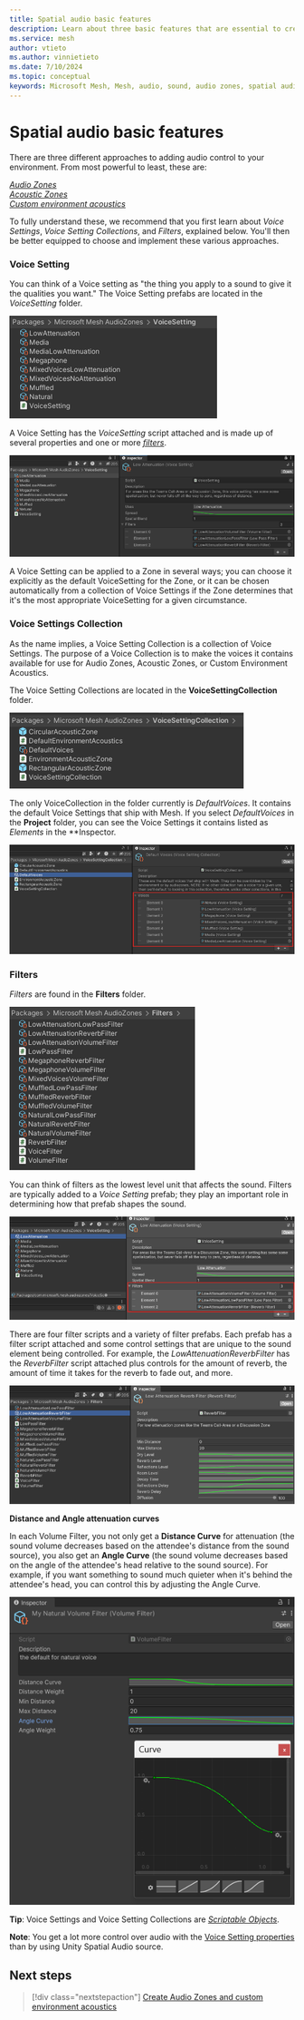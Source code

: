 ```yaml
---
title: Spatial audio basic features
description: Learn about three basic features that are essential to creating spatial audio zones in Mesh. 
ms.service: mesh
author: vtieto
ms.author: vinnietieto
ms.date: 7/10/2024
ms.topic: conceptual
keywords: Microsoft Mesh, Mesh, audio, sound, audio zones, spatial audio, spatialization, voices, 3D audio, surround sound
---
```


# Spatial audio basic features

There are three different approaches to adding audio control to your environment. From most powerful to least, these are:

[*Audio Zones*](./create-zones-and-environment-audio.md#create-an-audio-zone)  
[*Acoustic Zones*](./create-zones-and-environment-audio.md#create-an-acoustic-zone)  
[*Custom environment acoustics*](./create-zones-and-environment-audio.md#choose-custom-environment-acoustics)

To fully understand these, we recommend that you first learn about *Voice Settings*, *Voice Setting Collections*,  and *Filters*, explained below. You'll then be better equipped to choose and implement these various approaches.

### Voice Setting

You can think of a Voice setting as "the thing you apply to a sound to give it the qualities you want." The Voice Setting prefabs are located in the *VoiceSetting* folder.

![______](../../../media/enhance-your-environment/audio-zones/036-voices.png)

A Voice Setting has the *VoiceSetting* script attached and is made up of several properties and one or more [*filters*](#filters).

![______](../../../media/enhance-your-environment/audio-zones/078-voice-setting.png)

A Voice Setting can be applied to a Zone in several ways; you can choose it explicitly as the default VoiceSetting for the Zone, or it can be chosen automatically from a collection of Voice Settings if the Zone determines that it's the most appropriate VoiceSetting for a given circumstance.

### Voice Settings Collection

As the name implies, a Voice Setting Collection is a collection of Voice Settings. The purpose of a Voice Collection is to make the voices it contains available for use for Audio Zones, Acoustic Zones, or Custom Environment Acoustics.

The Voice Setting Collections are located in the **VoiceSettingCollection** folder.

![______](../../../media/enhance-your-environment/audio-zones/079-voice-setting-collection.png)

The only VoiceCollection in the folder currently is *DefaultVoices*. It contains the default Voice Settings that ship with Mesh. If you select *DefaultVoices* in the **Project** folder, you can see the Voice Settings it contains listed as *Elements* in the **Inspector.

![______](../../../media/enhance-your-environment/audio-zones/080-voices.png)

### Filters

*Filters* are found in the **Filters** folder.

![______](../../../media/enhance-your-environment/audio-zones/081-filters.png)

You can think of filters as the lowest level unit that affects the sound. Filters are typically added to a *Voice Setting* prefab; they play an important role in determining how that prefab shapes the sound. 

![______](../../../media/enhance-your-environment/audio-zones/082-filters.png)

There are four filter scripts and a variety of filter prefabs. Each prefab has a filter script attached and some control settings that are unique to the sound element being controlled. For example, the *LowAttenuationReverbFilter* has the *ReverbFilter* script attached plus controls for the amount of reverb, the amount of time it takes for the reverb to fade out, and more.

![______](../../../media/enhance-your-environment/audio-zones/044-low-atten-reverb-filter.png)

**Distance and Angle attenuation curves**

In each Volume Filter, you not only get a **Distance Curve** for attenuation (the sound volume decreases based on the attendee's distance from the sound source), you also get an **Angle  Curve** (the sound volume decreases based on the angle of the attendee's head relative to the sound source). For example, if you want something to sound much quieter when it's behind the attendee's head, you can control this by adjusting the Angle Curve.

![______](../../../media/enhance-your-environment/audio-zones/029-angle-curve.png)

**Tip**: Voice Settings and Voice Setting Collections are [*Scriptable Objects*](https://docs.unity3d.com/Manual/class-ScriptableObject.html).

**Note**: You get a lot more control over audio with the [Voice Setting properties](./audio-zone-properties.md) than by using Unity Spatial Audio source.

## Next steps

> [!div class="nextstepaction"]
> [Create Audio Zones and custom environment acoustics](create-zones-and-environment-audio.md)